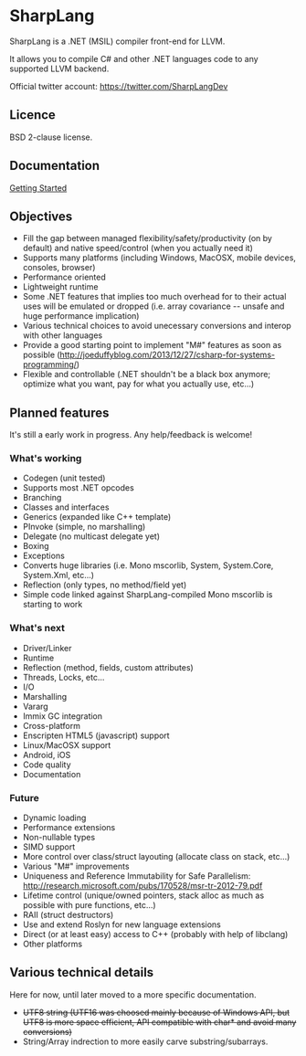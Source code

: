 # SharpLang

SharpLang is a .NET (MSIL) compiler front-end for LLVM.

It allows you to compile C# and other .NET languages code to any supported LLVM backend.

Official twitter account: https://twitter.com/SharpLangDev

## Licence

BSD 2-clause license.

## Documentation

[Getting Started](docs/GettingStarted.md)

## Objectives

* Fill the gap between managed flexibility/safety/productivity (on by default) and native speed/control (when you actually need it)
* Supports many platforms (including Windows, MacOSX, mobile devices, consoles, browser)
* Performance oriented
 * Lightweight runtime
 * Some .NET features that implies too much overhead for to their actual uses will be emulated or dropped (i.e. array covariance -- unsafe and huge performance implication)
 * Various technical choices to avoid unecessary conversions and interop with other languages
* Provide a good starting point to implement "M#" features as soon as possible (http://joeduffyblog.com/2013/12/27/csharp-for-systems-programming/)
* Flexible and controllable (.NET shouldn't be a black box anymore; optimize what you want, pay for what you actually use, etc...)

## Planned features

It's still a early work in progress. Any help/feedback is welcome!

### What's working

* Codegen (unit tested)
 * Supports most .NET opcodes
 * Branching
 * Classes and interfaces
 * Generics (expanded like C++ template)
 * PInvoke (simple, no marshalling)
 * Delegate (no multicast delegate yet)
 * Boxing
 * Exceptions
 * Converts huge libraries (i.e. Mono mscorlib, System, System.Core, System.Xml, etc...)
 * Reflection (only types, no method/field yet)
* Simple code linked against SharpLang-compiled Mono mscorlib is starting to work

### What's next

* Driver/Linker
* Runtime
 * Reflection (method, fields, custom attributes)
 * Threads, Locks, etc...
 * I/O
 * Marshalling
 * Vararg
* Immix GC integration
* Cross-platform
 * Enscripten HTML5 (javascript) support
 * Linux/MacOSX support
 * Android, iOS
* Code quality
* Documentation

### Future

* Dynamic loading
* Performance extensions
 * Non-nullable types
 * SIMD support
 * More control over class/struct layouting (allocate class on stack, etc...)
* Various "M#" improvements
 * Uniqueness and Reference Immutability for Safe Parallelism: http://research.microsoft.com/pubs/170528/msr-tr-2012-79.pdf
 * Lifetime control (unique/owned pointers, stack alloc as much as possible with pure functions, etc...)
 * RAII (struct destructors)
 * Use and extend Roslyn for new language extensions
* Direct (or at least easy) access to C++ (probably with help of libclang)
* Other platforms

## Various technical details

Here for now, until later moved to a more specific documentation.

* ~~UTF8 string (UTF16 was choosed mainly because of Windows API, but UTF8 is more space efficient, API compatible with char* and avoid many conversions)~~
* String/Array indrection to more easily carve substring/subarrays.
